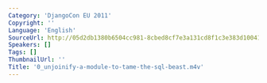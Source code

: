 ```yaml
---
Category: 'DjangoCon EU 2011'
Copyright: ''
Language: 'English'
SourceUrl: http://05d2db1380b6504cc981-8cbed8cf7e3a131cd8f1c3e383d10041.r93.cf2.rackcdn.com/djangocon-eu-2011/0_unjoinify-a-module-to-tame-the-sql-beast.m4v
Speakers: []
Tags: []
ThumbnailUrl: ''
Title: '0_unjoinify-a-module-to-tame-the-sql-beast.m4v'
---
```

